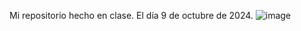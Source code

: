 Mi repositorio hecho en clase.
El día 9 de octubre de 2024.
![image](https://github.com/user-attachments/assets/8b279fbf-a8f6-4a70-b3fe-d68182d851b7)
